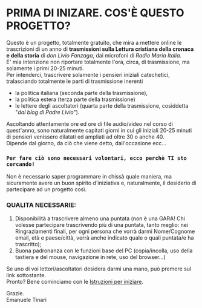 # PRIMA DI INIZARE. COS'È QUESTO PROGETTO?

Questo è un progetto, totalmente gratuito, che mira a mettere online le trascrizioni di un anno di **trasmissioni sulla Lettura cristiana della cronaca e della storia** di *don Livio Fanzaga*, dai microfoni di *Radio Maria Italia*.<br/>
E' mia intenzione non riportare totalmente l'ora, circa, di trasmissione, ma solamente i primi 20-25 minuti.<br/>
Per intenderci, trascrivere solamente i pensieri iniziali catechetici, tralasciando totalmente le parti di trasmissione inerenti<br/>

- la politica italiana (seconda parte della trasmissione),<br/>
- la politica estera (terza parte della trasmissione)<br/>
- le lettere degli ascoltatori (quarta parte della trasmissione, cosiddetta "*dal blog di Padre Livio*").<br/>

Ascoltando attentamente ore ed ore di file audio/video nel corso di quest'anno, sono naturalmente capitati giorni in cui gli iniziali 20-25 minuti di pensieri venissero dilatati ed ampliati ad oltre 30 o anche 40.<br/>
Dipende dal giorno, da ciò che viene detto, dall'occasione ecc...<br/>

### `Per fare ciò sono necessari volontari, ecco perchè TI sto cercando!`<br/>

Non è necessario saper programmare in chissà quale maniera, ma sicuramente avere un buon spirito d'iniziativa e, naturalmente,
il desiderio di partecipare ad un progetto così.<br/>
### QUALITA NECESSARIE:<br/>
1. Disponibilità a trascrivere almeno una puntata (non è una GARA! Chi volesse partecipare trascrivendo più di una puntata, tanto meglio: nei Ringraziamenti finali,
per ogni persona che vorrà darmi Nome/Cognome email, età e paese/città, verrà anche indicato quale o quali puntata/e ha trascritto);<br/>
2. Buona padronanza con le funzioni base del PC (copia/incolla, uso della tastiera e del mouse, navigazione in rete, uso del browser...)<br/>

Se uno di voi lettori/ascoltatori desidera darmi una mano, può premere sul link sottostante.<br/>
Pronto? Bene cominciamo con le [Istruzioni per iniziare](https://github.com/EmanueleTinari/Pensieri/blob/main/Istruzioni%20per%20iniziare.md).<br/>

Grazie.<br/>
Emanuele Tinari
